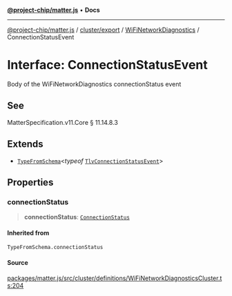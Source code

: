 [**@project-chip/matter.js**](../../../../../README.md) • **Docs**

***

[@project-chip/matter.js](../../../../../modules.md) / [cluster/export](../../../README.md) / [WiFiNetworkDiagnostics](../README.md) / ConnectionStatusEvent

# Interface: ConnectionStatusEvent

Body of the WiFiNetworkDiagnostics connectionStatus event

## See

MatterSpecification.v11.Core § 11.14.8.3

## Extends

- [`TypeFromSchema`](../../../../../tlv/export/README.md#typefromschemas)\<*typeof* [`TlvConnectionStatusEvent`](../README.md#tlvconnectionstatusevent)\>

## Properties

### connectionStatus

> **connectionStatus**: [`ConnectionStatus`](../enumerations/ConnectionStatus.md)

#### Inherited from

`TypeFromSchema.connectionStatus`

#### Source

[packages/matter.js/src/cluster/definitions/WiFiNetworkDiagnosticsCluster.ts:204](https://github.com/project-chip/matter.js/blob/7a8cbb56b87d4ccf34bec5a9a95ab40a1711324f/packages/matter.js/src/cluster/definitions/WiFiNetworkDiagnosticsCluster.ts#L204)
